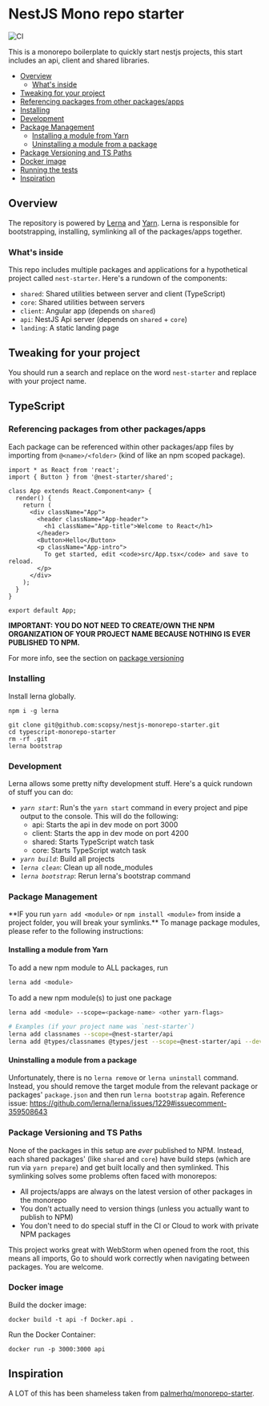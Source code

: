 # NestJS Mono repo starter

![CI](https://github.com/scopsy/nestjs-monorepo-starter/workflows/CI/badge.svg)

This is a monorepo boilerplate to quickly start nestjs projects, this start includes an api, client and shared libraries.

- [Overview](#overview)
  - [What's inside](#whats-inside)
- [Tweaking for your project](#tweaking-for-your-project)
- [Referencing packages from other packages/apps](#referencing-packages-from-other-packagesapps)
- [Installing](#installing)
- [Development](#development)
- [Package Management](#package-management)
    - [Installing a module from Yarn](#installing-a-module-from-yarn)
    - [Uninstalling a module from a package](#uninstalling-a-module-from-a-package)
- [Package Versioning and TS Paths](#package-versioning-and-ts-paths)
- [Docker image](#docker-image)
- [Running the tests](#running-the-tests)
- [Inspiration](#inspiration)

## Overview

The repository is powered by [Lerna](https://github.com/lerna/lerna) and [Yarn](https://yarnpkg.com/en/).
Lerna is responsible for bootstrapping, installing, symlinking all of the packages/apps together.

### What's inside

This repo includes multiple packages and applications for a hypothetical project called `nest-starter`. Here's a rundown of the components:

- `shared`: Shared utilities between server and client (TypeScript)
- `core`: Shared utilities between servers
- `client`: Angular app (depends on `shared`)
- `api`: NestJS Api server (depends on `shared` + `core`)
- `landing`: A static landing page

## Tweaking for your project

You should run a search and replace on the word `nest-starter` and replace with your project name.

## TypeScript

### Referencing packages from other packages/apps

Each package can be referenced within other packages/app files by importing from `@<name>/<folder>` (kind of like an npm scoped package).

```tsx
import * as React from 'react';
import { Button } from '@nest-starter/shared';

class App extends React.Component<any> {
  render() {
    return (
      <div className="App">
        <header className="App-header">
          <h1 className="App-title">Welcome to React</h1>
        </header>
        <Button>Hello</Button>
        <p className="App-intro">
          To get started, edit <code>src/App.tsx</code> and save to reload.
        </p>
      </div>
    );
  }
}

export default App;
```

**IMPORTANT: YOU DO NOT NEED TO CREATE/OWN THE NPM ORGANIZATION OF YOUR PROJECT NAME BECAUSE NOTHING IS EVER PUBLISHED TO NPM.**

For more info, see the section on [package versioning](#package-versioning-and-ts-paths)

### Installing

Install lerna globally.

```
npm i -g lerna
```

```
git clone git@github.com:scopsy/nestjs-monorepo-starter.git
cd typescript-monorepo-starter
rm -rf .git
lerna bootstrap
```

### Development

Lerna allows some pretty nifty development stuff. Here's a quick rundown of stuff you can do:

- _`yarn start`_: Run's the `yarn start` command in every project and pipe output to the console. This will do the following:
  - api: Starts the api in dev mode on port 3000
  - client: Starts the app in dev mode on port 4200
  - shared: Starts TypeScript watch task
  - core: Starts TypeScript watch task
- _`yarn build`_: Build all projects
- _`lerna clean`_: Clean up all node_modules
- _`lerna bootstrap`_: Rerun lerna's bootstrap command

### Package Management

\*\*IF you run `yarn add <module>` or `npm install <module>` from inside a project folder, you will break your symlinks.\*\* To manage package modules, please refer to the following instructions:

#### Installing a module from Yarn

To add a new npm module to ALL packages, run

```bash
lerna add <module>
```

To add a new npm module(s) to just one package

```bash
lerna add <module> --scope=<package-name> <other yarn-flags>

# Examples (if your project name was `nest-starter`)
lerna add classnames --scope=@nest-starter/api
lerna add @types/classnames @types/jest --scope=@nest-starter/api --dev
```

#### Uninstalling a module from a package

Unfortunately, there is no `lerna remove` or `lerna uninstall` command. Instead, you should remove the target module from the relevant package or packages' `package.json` and then run `lerna bootstrap` again.
Reference issue: https://github.com/lerna/lerna/issues/1229#issuecomment-359508643

### Package Versioning and TS Paths

None of the packages in this setup are _ever_ published to NPM. Instead, each shared packages' (like `shared` and `core`) have build steps (which are run via `yarn prepare`) and get built locally and then symlinked. This symlinking solves some problems often faced with monorepos:

- All projects/apps are always on the latest version of other packages in the monorepo
- You don't actually need to version things (unless you actually want to publish to NPM)
- You don't need to do special stuff in the CI or Cloud to work with private NPM packages

This project works great with WebStorm when opened from the root, this means all imports, Go to should work correctly when navigating between packages.
You are welcome.

### Docker image

Build the docker image:

```shell
docker build -t api -f Docker.api .
```

Run the Docker Container:

```shell
docker run -p 3000:3000 api
```

## Inspiration
A LOT of this has been shameless taken from [palmerhq/monorepo-starter](https://github.com/palmerhq/monorepo-starter).
